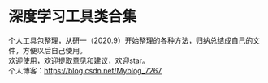 # 深度学习工具类合集
个人工具包整理，从研一（2020.9）开始整理的各种方法，归纳总结成自己的文件，方便以后自己使用。  
欢迎使用，欢迎提取意见和建议，欢迎star。  
个人博客：https://blog.csdn.net/Myblog_7267

